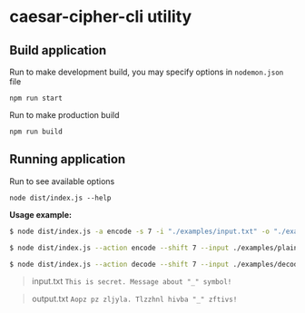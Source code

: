 # caesar-cipher-cli utility

## Build application

Run to make development build, you may specify options in `nodemon.json` file
```
npm run start
```

Run to make production build
```
npm run build
```

## Running application

Run to see available options
```
node dist/index.js --help
```

**Usage example:**

```bash
$ node dist/index.js -a encode -s 7 -i "./examples/input.txt" -o "./examples/output.txt"
```

```bash
$ node dist/index.js --action encode --shift 7 --input ./examples/plain.txt --output ./examples/encoded.txt
```

```bash
$ node dist/index.js --action decode --shift 7 --input ./examples/decoded.txt --output ./examples/plain.txt
```

> input.txt
> `This is secret. Message about "_" symbol!`

> output.txt
> `Aopz pz zljyla. Tlzzhnl hivba "_" zftivs!`
